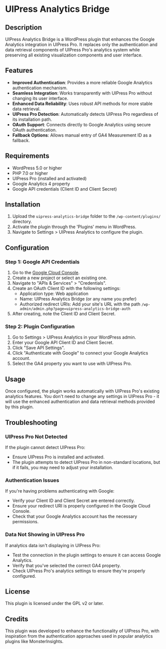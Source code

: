 # UIPress Analytics Bridge

## Description

UIPress Analytics Bridge is a WordPress plugin that enhances the Google Analytics integration in UIPress Pro. It replaces only the authentication and data retrieval components of UIPress Pro's analytics system while preserving all existing visualization components and user interface.

## Features

- **Improved Authentication**: Provides a more reliable Google Analytics authentication mechanism.
- **Seamless Integration**: Works transparently with UIPress Pro without changing its user interface.
- **Enhanced Data Reliability**: Uses robust API methods for more stable data retrieval.
- **UIPress Pro Detection**: Automatically detects UIPress Pro regardless of its installation path.
- **OAuth Support**: Connects directly to Google Analytics using secure OAuth authentication.
- **Fallback Options**: Allows manual entry of GA4 Measurement ID as a fallback.

## Requirements

- WordPress 5.0 or higher
- PHP 7.0 or higher
- UIPress Pro (installed and activated)
- Google Analytics 4 property
- Google API credentials (Client ID and Client Secret)

## Installation

1. Upload the `uipress-analytics-bridge` folder to the `/wp-content/plugins/` directory.
2. Activate the plugin through the 'Plugins' menu in WordPress.
3. Navigate to Settings > UIPress Analytics to configure the plugin.

## Configuration

### Step 1: Google API Credentials

1. Go to the [Google Cloud Console](https://console.cloud.google.com/).
2. Create a new project or select an existing one.
3. Navigate to "APIs & Services" > "Credentials".
4. Create an OAuth Client ID with the following settings:
   - Application type: Web application
   - Name: UIPress Analytics Bridge (or any name you prefer)
   - Authorized redirect URIs: Add your site's URL with the path `/wp-admin/admin.php?page=uipress-analytics-bridge-auth`
5. After creating, note the Client ID and Client Secret.

### Step 2: Plugin Configuration

1. Go to Settings > UIPress Analytics in your WordPress admin.
2. Enter your Google API Client ID and Client Secret.
3. Click "Save API Settings".
4. Click "Authenticate with Google" to connect your Google Analytics account.
5. Select the GA4 property you want to use with UIPress Pro.

## Usage

Once configured, the plugin works automatically with UIPress Pro's existing analytics features. You don't need to change any settings in UIPress Pro - it will use the enhanced authentication and data retrieval methods provided by this plugin.

## Troubleshooting

### UIPress Pro Not Detected

If the plugin cannot detect UIPress Pro:
- Ensure UIPress Pro is installed and activated.
- The plugin attempts to detect UIPress Pro in non-standard locations, but if it fails, you may need to adjust your installation.

### Authentication Issues

If you're having problems authenticating with Google:
- Verify your Client ID and Client Secret are entered correctly.
- Ensure your redirect URI is properly configured in the Google Cloud Console.
- Check that your Google Analytics account has the necessary permissions.

### Data Not Showing in UIPress Pro

If analytics data isn't displaying in UIPress Pro:
- Test the connection in the plugin settings to ensure it can access Google Analytics.
- Verify that you've selected the correct GA4 property.
- Check UIPress Pro's analytics settings to ensure they're properly configured.

## License

This plugin is licensed under the GPL v2 or later.

## Credits

This plugin was developed to enhance the functionality of UIPress Pro, with inspiration from the authentication approaches used in popular analytics plugins like MonsterInsights. 